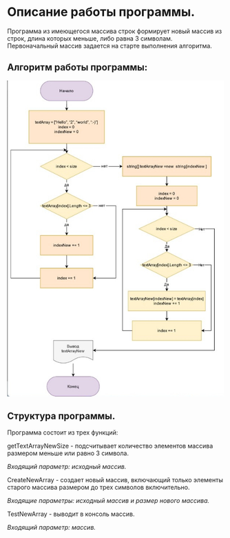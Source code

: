 # Описание работы программы.

Программа из имеющегося массива строк формирует новый массив из строк, длина которых меньше, либо равна 3 символам. Первоначальный массив задается на старте выполнения алгоритма. 

## Алгоритм работы программы:

![Странно, картинка не загрузилась(](https://github.com/EugeneNikiforov7/itog1/blob/master/itog1_.jpg?raw=true)

## Структура программы.

Программа состоит из трех функций:

getTextArrayNewSize - подсчитывает количество элементов массива размером меньше или равно 3 символа.

*Входящий параметр: исходный массив.*

CreateNewArray - создает новый массив, включающий только элементы старого массива размером до трех символов включительно.

*Входящие параметры: исходный массив и размер нового массива.*

TestNewArray - выводит в консоль массив.

*Входящий параметр: массив.*